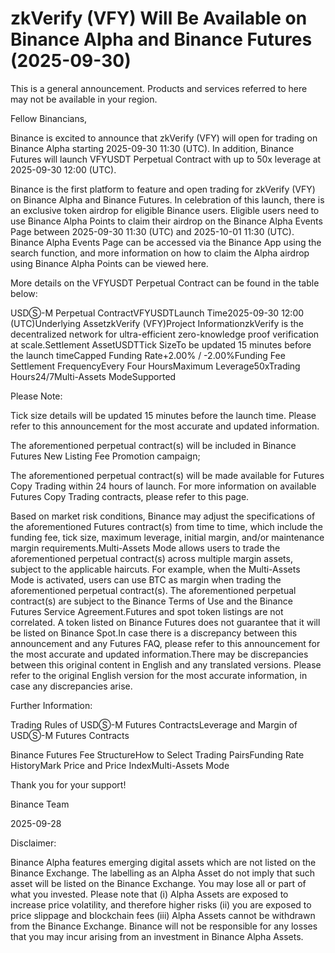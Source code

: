 # zkVerify (VFY) Will Be Available on Binance Alpha and Binance Futures (2025-09-30)

This is a general announcement. Products and services referred to here may not be available in your region.

Fellow Binancians,

Binance is excited to announce that zkVerify (VFY) will open for trading on Binance Alpha starting 2025-09-30 11:30 (UTC). In addition, Binance Futures will launch VFYUSDT Perpetual Contract with up to 50x leverage at 2025-09-30 12:00 (UTC).

Binance is the first platform to feature and open trading for zkVerify (VFY) on Binance Alpha and Binance Futures. In celebration of this launch, there is an exclusive token airdrop for eligible Binance users. Eligible users need to use Binance Alpha Points to claim their airdrop on the Binance Alpha Events Page between 2025-09-30 11:30 (UTC) and 2025-10-01 11:30 (UTC). Binance Alpha Events Page can be accessed via the Binance App using the search function, and more information on how to claim the Alpha airdrop using Binance Alpha Points can be viewed here.

More details on the VFYUSDT Perpetual Contract can be found in the table below:

USDⓈ-M Perpetual ContractVFYUSDTLaunch Time2025-09-30 12:00 (UTC)Underlying AssetzkVerify (VFY)Project InformationzkVerify is the decentralized network for ultra-efficient zero-knowledge proof verification at scale.Settlement AssetUSDTTick SizeTo be updated 15 minutes before the launch timeCapped Funding Rate+2.00% / -2.00%Funding Fee Settlement FrequencyEvery Four HoursMaximum Leverage50xTrading Hours24/7Multi-Assets ModeSupported

Please Note:

Tick size details will be updated 15 minutes before the launch time. Please refer to this announcement for the most accurate and updated information.

The aforementioned perpetual contract(s) will be included in Binance Futures New Listing Fee Promotion campaign;

The aforementioned perpetual contract(s) will be made available for Futures Copy Trading within 24 hours of launch. For more information on available Futures Copy Trading contracts, please refer to this page.

Based on market risk conditions, Binance may adjust the specifications of the aforementioned Futures contract(s) from time to time, which include the funding fee, tick size, maximum leverage, initial margin, and/or maintenance margin requirements.Multi-Assets Mode allows users to trade the aforementioned perpetual contract(s) across multiple margin assets, subject to the applicable haircuts. For example, when the Multi-Assets Mode is activated, users can use BTC as margin when trading the aforementioned perpetual contract(s). The aforementioned perpetual contract(s) are subject to the Binance Terms of Use and the Binance Futures Service Agreement.Futures and spot token listings are not correlated. A token listed on Binance Futures does not guarantee that it will be listed on Binance Spot.In case there is a discrepancy between this announcement and any Futures FAQ, please refer to this announcement for the most accurate and updated information.There may be discrepancies between this original content in English and any translated versions. Please refer to the original English version for the most accurate information, in case any discrepancies arise.

Further Information:

Trading Rules of USDⓈ-M Futures ContractsLeverage and Margin of USDⓈ-M Futures Contracts

Binance Futures Fee StructureHow to Select Trading PairsFunding Rate HistoryMark Price and Price IndexMulti-Assets Mode

Thank you for your support!

Binance Team

2025-09-28

Disclaimer: 

Binance Alpha features emerging digital assets which are not listed on the Binance Exchange. The labelling as an Alpha Asset do not imply that such asset will be listed on the Binance Exchange. You may lose all or part of what you invested. Please note that (i) Alpha Assets are exposed to increase price volatility, and therefore higher risks (ii) you are exposed to price slippage and blockchain fees (iii) Alpha Assets cannot be withdrawn from the Binance Exchange. Binance will not be responsible for any losses that you may incur arising from an investment in Binance Alpha Assets.